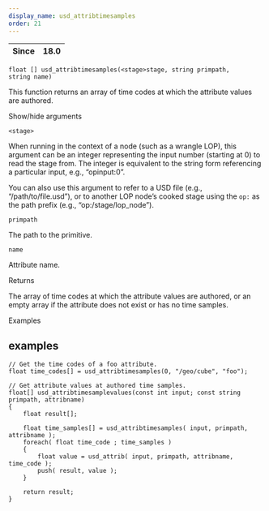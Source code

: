 ```yaml
---
display_name: usd_attribtimesamples
order: 21
---
```

| Since | 18.0 |
| --- | --- |

`float [] usd_attribtimesamples(<stage>stage, string primpath, string name)`

This function returns an array of time codes at which the attribute values are
authored.

Show/hide arguments

`<stage>`

When running in the context of a node (such as a wrangle LOP), this argument can be an integer representing the input number (starting at 0) to read the stage from. The integer is equivalent to the string form referencing a particular input, e.g., “opinput:0”.

You can also use this argument to refer to a USD file (e.g., “/path/to/file.usd”), or to another LOP node’s cooked stage using the `op:` as the path prefix (e.g., “op:/stage/lop_node”).

`primpath`

The path to the primitive.

`name`

Attribute name.

Returns

The array of time codes at which the attribute values are authored, or an empty array if the attribute does not exist or has no time samples.

Examples

## examples

```vex
// Get the time codes of a foo attribute.
float time_codes[] = usd_attribtimesamples(0, "/geo/cube", "foo");

```

```vex
// Get attribute values at authored time samples.
float[] usd_attribtimesamplevalues(const int input; const string primpath, attribname)
{
    float result[];

    float time_samples[] = usd_attribtimesamples( input, primpath, attribname );
    foreach( float time_code ; time_samples ) 
    {
        float value = usd_attrib( input, primpath, attribname, time_code );
        push( result, value );
    }

    return result;
}

```
